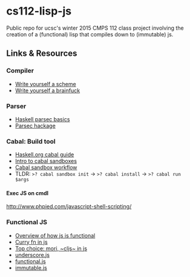 # cs112-lisp-js
Public repo for ucsc's winter 2015 CMPS 112 class project involving the creation of a (functional) lisp that compiles down to (immutable) js.

## Links & Resources

### Compiler
* [Write yourself a scheme](http://en.wikibooks.org/wiki/Write_Yourself_a_Scheme_in_48_Hours/First_Steps)
* [Write yourself a brainfuck](https://github.com/quchen/articles/blob/master/write_yourself_a_brainfuck.md)

### Parser
* [Haskell parsec basics](http://unbui.lt/#!/post/haskell-parsec-basics)
* [Parsec hackage](http://hackage.haskell.org/package/parsec-3.1.8)

### Cabal: Build tool
* [Haskell.org cabal guide](https://www.haskell.org/cabal/users-guide/installing-packages.html)
* [Intro to cabal sandboxes](https://www.fpcomplete.com/school/to-infinity-and-beyond/older-but-still-interesting/an-introduction-to-cabal-sandboxes-copy)
* [Cabal sandbox workflow](http://chromaticleaves.com/posts/cabal-sandbox-workflow.html)
* TLDR: `>? cabal sandbox init` -> `>? cabal install` -> `>? cabal run $args`

#### Exec JS on cmdl
http://www.phpied.com/javascript-shell-scripting/

### Functional JS
* [Overview of how js is functional](http://www.hunlock.com/blogs/Functional_Javascript)
* [Curry fn in js](http://www.crockford.com/javascript/www_svendtofte_com/code/curried_javascript/index.html)
* [Top choice: mori, ~cljs~ in js](http://swannodette.github.io/mori/)
* [underscore.js](http://underscorejs.org/)
* [functional.js](http://functionaljs.com/)
* [immutable.js](http://facebook.github.io/immutable-js/)
